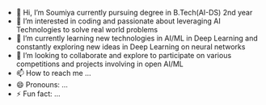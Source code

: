- 👋 Hi, I’m Soumiya currently pursuing degree in B.Tech(AI-DS) 2nd year
- 👀 I’m interested in coding and passionate about leveraging AI Technologies  to solve real world problems 
- 🌱 I’m currently learning new technologies in AI/ML in Deep Learning and constantly  exploring new ideas in Deep Learning on neural networks 
- 💞️ I’m looking to collaborate and explore to participate on various competitions and projects involving in open AI/ML
- 📫 How to reach me ...
- 😄 Pronouns: ...
- ⚡ Fun fact: ...

<!---
Soumiya-ayyappan/Soumiya-ayyappan is a ✨ special ✨ repository because its `README.md` (this file) appears on your GitHub profile.
You can click the Preview link to take a look at your changes.
--->
